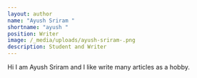 ```yaml
---
layout: author
name: "Ayush Sriram "
shortname: "ayush "
position: Writer
image: /_media/uploads/ayush-sriram-.png
description: Student and Writer
---
```

Hi I am Ayush Sriram and I like write many articles as a hobby.
